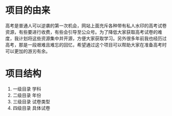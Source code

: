 # 项目的由来
高考是普通人可以逆袭的第一次机会，网站上面充斥各种带有私人水印的高考试卷资源，有些要进行收费，有些会引导至公众号。为了降低大家获取高考试卷的难度，我计划将这些资源集中并开源，方便大家获取学习。另外很多年前我也经历过高考，那是一段艰难且难忘的回忆，希望通过这个项目可以帮助大家在准备高考时可以更加的游刃有余。

# 项目结构
  1. 一级目录 学科
  2. 二级目录 年份
  3. 三级目录 试卷类型
  4. 四级目录 具体试卷
